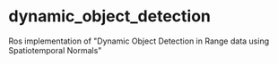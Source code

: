 # dynamic_object_detection
Ros implementation of "Dynamic Object Detection in Range data using Spatiotemporal Normals"
